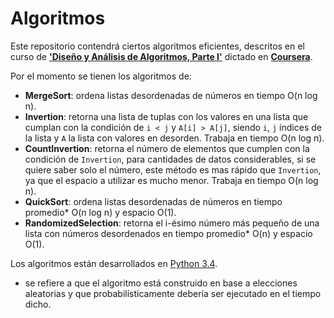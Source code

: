 # Algoritmos
Este repositorio contendrá ciertos algoritmos eficientes, descritos en el curso de [**'Diseño y Análisis de Algoritmos, Parte I'**](https://www.coursera.org/course/algo) dictado en [**Coursera**](https://www.coursera.org/).

Por el momento se tienen los algoritmos de:
- **MergeSort**: ordena listas desordenadas de números en tiempo O(n log n).
- **Invertion**: retorna una lista de tuplas con los valores en una lista que cumplan con la condición de `i < j` y `A[i] > A[j]`, siendo `i`, `j` índices de la lista y `A` la lista con valores en desorden. Trabaja en tiempo O(n log n).
- **CountInvertion**: retorna el número de elementos que cumplen con la condición de `Invertion`, para cantidades de datos considerables, si se quiere saber solo el número, este método es mas rápido que `Invertion`, ya que el espacio a utilizar es mucho menor. Trabaja en tiempo O(n log n).
- **QuickSort**: ordena listas desordenadas de números en tiempo promedio* O(n log n) y espacio O(1).
- **RandomizedSelection**: retorna el i-ésimo número más pequeño de una lista con números desordenados en tiempo promedio* O(n) y espacio O(1).

Los algoritmos están desarrollados en [Python 3.4](https://www.python.org/download/releases/3.4.0/]).

* se refiere a que el algoritmo está construido en base a elecciones aleatorias y que probabilísticamente debería ser ejecutado en el tiempo dicho.
